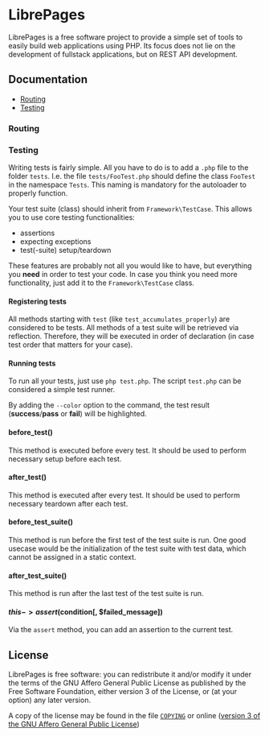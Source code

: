 # LibrePages
LibrePages is a free software project to provide a simple set of tools to easily build web applications using PHP.
Its focus does not lie on the development of fullstack applications, but on REST API development.

## Documentation

- [Routing](#routing)
- [Testing](#testing)

### Routing

### Testing
Writing tests is fairly simple.
All you have to do is to add a `.php` file to the folder `tests`.
I.e. the file `tests/FooTest.php` should define the class `FooTest` in the namespace `Tests`.
This naming is mandatory for the autoloader to properly function.

Your test suite (class) should inherit from `Framework\TestCase`.
This allows you to use core testing functionalities:

- assertions
- expecting exceptions
- test(-suite) setup/teardown

These features are probably not all you would like to have, but everything you __need__ in order to test your code.
In case you think you need more functionality, just add it to the `Framework\TestCase` class.

#### Registering tests
All methods starting with `test` (like `test_accumulates_properly`) are considered to be tests.
All methods of a test suite will be retrieved via reflection.
Therefore, they will be executed in order of declaration (in case test order that matters for your case).

#### Running tests
To run all your tests, just use `php test.php`.
The script `test.php` can be considered a simple test runner.

By adding the `--color` option to the command, the test result (__success__/__pass__ or __fail__) will be highlighted.


#### before_test()
This method is executed before every test.
It should be used to perform necessary setup before each test.

#### after_test()
This method is executed after every test.
It should be used to perform necessary teardown after each test.

#### before_test_suite()
This method is run before the first test of the test suite is run.
One good usecase would be the initialization of the test suite with test data, which cannot be assigned in a static context.

#### after_test_suite()
This method is run after the last test of the test suite is run.

#### $this->assert($condition[, $failed_message])
Via the `assert` method, you can add an assertion to the current test.


## License
LibrePages is free software: you can redistribute it and/or modify
it under the terms of the GNU Affero General Public License as
published by the Free Software Foundation, either version 3 of the
License, or (at your option) any later version.

A copy of the license may be found in the file [`COPYING`](./COPYING) or online
([version 3 of the GNU Affero General Public License](https://www.gnu.org/licenses/agpl-3.0.en.html))